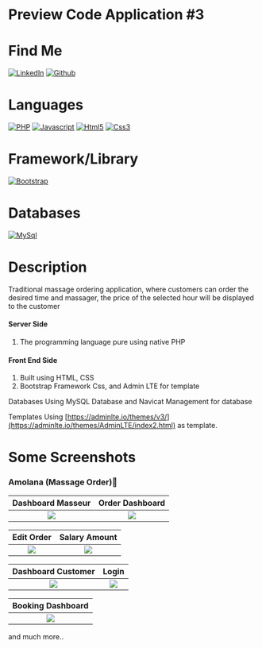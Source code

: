 

# Preview Code Application #3

# Find Me

[![LinkedIn](https://img.shields.io/badge/LinkedIn-0077B5?style=for-the-badge&logo=linkedin&logoColor=white)](https://www.linkedin.com/in/suharyadi-3423a3193/)
[![Github](https://img.shields.io/badge/GitHub-100000?style=for-the-badge&logo=github&logoColor=white)](https://github.com/suharyadi2112)

# Languages

[![PHP](https://img.shields.io/badge/PHP-777BB4?style=for-the-badge&logo=php&logoColor=white)](https://www.php.net/manual/en/index.php)
[![Javascript](https://img.shields.io/badge/JavaScript-323330?style=for-the-badge&logo=javascript&logoColor=F7DF1E)](https://developer.mozilla.org/en-US/docs/Learn/Getting_started_with_the_web/JavaScript_basics?retiredLocale=id)
[![Html5](https://img.shields.io/badge/HTML5-E34F26?style=for-the-badge&logo=html5&logoColor=white)](https://developer.mozilla.org/en-US/docs/Web/HTML)
[![Css3](https://img.shields.io/badge/CSS3-1572B6?style=for-the-badge&logo=css3&logoColor=white)](https://developer.mozilla.org/en-US/docs/Web/CSS)

# Framework/Library

[![Bootstrap](https://img.shields.io/badge/bootstrap-%23563D7C.svg?style=for-the-badge&logo=bootstrap&logoColor=white)](https://getbootstrap.com/)

# Databases

[![MySql](https://img.shields.io/badge/mysql-%2300f.svg?style=for-the-badge&logo=mysql&logoColor=white)](https://www.mysql.com/)

# Description

Traditional massage ordering application, where customers can order the desired time and massager, the price of the selected hour will be displayed to the customer
<h4>Server Side</h4>

<ol>
  <li>The programming language pure using native PHP</li>
</ol>

<h4>Front End Side</h4>


<ol>
  <li>Built using HTML, CSS</li>
  <li>Bootstrap Framework Css, and Admin LTE for template</li>
</ol>

Databases
Using MySQL Database and Navicat Management for database

Templates
Using [https://adminlte.io/themes/v3/](https://adminlte.io/themes/AdminLTE/index2.html) as template.

# Some Screenshots

<h3>Amolana (Massage Order)&#x1F53D;</h3>

Dashboard Masseur             |  Order Dashboard
:-------------------------:|:-------------------------:
<img src="https://user-images.githubusercontent.com/105489642/169657133-81601a5f-17b9-4183-a074-f0c89cd33a89.jpg">  |  <img src="https://user-images.githubusercontent.com/105489642/169657161-1d09b0be-a52a-4a58-b521-4fc4b77073f2.jpg">

Edit Order             |  Salary Amount
:-------------------------:|:-------------------------:
<img src="https://user-images.githubusercontent.com/105489642/169657253-8f55d614-684e-430d-b360-580f5641c0c6.jpg">  |  <img src="https://user-images.githubusercontent.com/105489642/169657261-2fcfa54e-f90d-4e7b-b781-cabce4763bbd.jpg">

Dashboard Customer    |  Login
:-------------------------:|:-------------------------:
<img src="https://user-images.githubusercontent.com/105489642/169658003-012b39f8-acb4-4f87-be9c-20184f948558.jpg">  |  <img src="https://user-images.githubusercontent.com/105489642/169657999-8a2fbb4d-827e-4db3-bc15-9f5d9db2d150.jpg">

Booking Dashboard    |  
:-------------------------:|
<img src="https://user-images.githubusercontent.com/105489642/169658001-f2beaa60-4900-4b91-aff4-8b9197b57449.jpg">  |

and much more..
